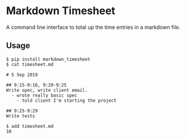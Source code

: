 # Markdown Timesheet

A command line interface to total up the time entries in a markdown file.

## Usage

```
$ pip install markdown_timesheet
$ cat timesheet.md

# 5 Sep 2019

## 9:15-9:16, 9:20-9:25
Write spec, write client email.
  - wrote really basic spec
	- told client I'm starting the project

## 9:25-9:29
Write tests

$ add timesheet.md
10
```
